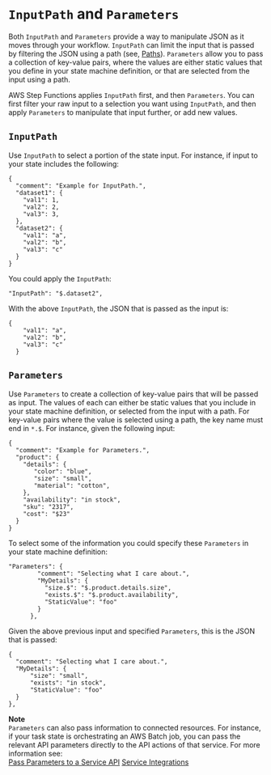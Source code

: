 # `InputPath` and `Parameters`<a name="input-output-inputpath-params"></a>

Both `InputPath` and `Parameters` provide a way to manipulate JSON as it moves through your workflow\. `InputPath` can limit the input that is passed by filtering the JSON using a path \(see, [Paths](amazon-states-language-input-output-processing.md#amazon-states-language-paths)\)\. `Parameters` allow you to pass a collection of key\-value pairs, where the values are either static values that you define in your state machine definition, or that are selected from the input using a path\.

AWS Step Functions applies `InputPath` first, and then `Parameters`\. You can first filter your raw input to a selection you want using `InputPath`, and then apply `Parameters` to manipulate that input further, or add new values\.

## `InputPath`<a name="input-output-inputpath"></a>

Use `InputPath` to select a portion of the state input\. For instance, if input to your state includes the following:

```
{
  "comment": "Example for InputPath.",
  "dataset1": {
    "val1": 1,
    "val2": 2,
    "val3": 3,
  },
  "dataset2": {
    "val1": "a",
    "val2": "b",
    "val3": "c"
  }
}
```

You could apply the `InputPath`:

```
"InputPath": "$.dataset2",
```

With the above `InputPath`, the JSON that is passed as the input is:

```
{
    "val1": "a",
    "val2": "b",
    "val3": "c"
  }
```

## `Parameters`<a name="input-output-parameters"></a>

Use `Parameters` to create a collection of key\-value pairs that will be passed as input\. The values of each can either be static values that you include in your state machine definition, or selected from the input with a path\. For key\-value pairs where the value is selected using a path, the key name must end in `*.$`\. For instance, given the following input: 

```
{
  "comment": "Example for Parameters.",
  "product": {
    "details": {
       "color": "blue",
       "size": "small",
       "material": "cotton",
    },
    "availability": "in stock",
    "sku": "2317",
    "cost": "$23"
  }
}
```

To select some of the information you could specify these `Parameters` in your state machine definition:

```
"Parameters": {
        "comment": "Selecting what I care about.",
        "MyDetails": {
          "size.$": "$.product.details.size",
          "exists.$": "$.product.availability",
          "StaticValue": "foo"
        }
      },
```

Given the above previous input and specified `Parameters`, this is the JSON that is passed:

```
{
  "comment": "Selecting what I care about.",
  "MyDetails": {
      "size": "small",
      "exists": "in stock",
      "StaticValue": "foo"
  }
},
```

**Note**  
`Parameters` can also pass information to connected resources\. For instance, if your task state is orchestrating an AWS Batch job, you can pass the relevant API parameters directly to the API actions of that service\. For more information see:  
[Pass Parameters to a Service API](connectors-parameters.md)
[Service Integrations](concepts-connectors.md)